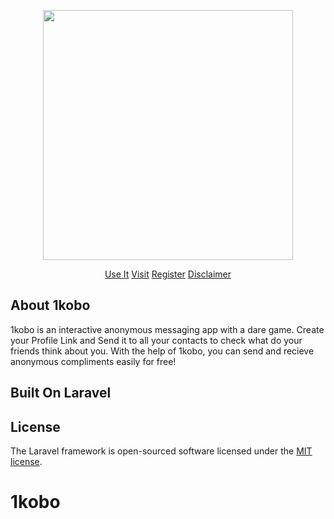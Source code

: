 <p align="center"><a href="https://laravel.com" target="_blank"><img src="https://gdpd.xyz/kimages/logo-icon.png" width="400"></a></p>

<p align="center">
<a href="https://1kobo.xyz/login">Use It</a>
<a href="https://1kobo.xyz/">Visit</a>
<a href="https://1kobo.xyz/register">Register</a>
<a href="https://1kobo.xyz/legal">Disclaimer</a>
</p>

## About 1kobo

1kobo is an interactive anonymous messaging app with a dare game. Create your Profile Link and Send it to all your contacts to check what do your friends think about you. With the help of 1kobo, you can send and recieve anonymous compliments easily for free!

## Built On Laravel

## License

The Laravel framework is open-sourced software licensed under the [MIT license](https://opensource.org/licenses/MIT).
# 1kobo
